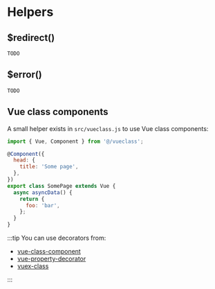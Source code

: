 # Helpers

## $redirect()

`TODO`

## $error()

`TODO`

## Vue class components

A small helper exists in `src/vueclass.js` to use Vue class components:

```js
import { Vue, Component } from '@/vueclass';

@Component({
  head: {
    title: 'Some page',
  },
})
export class SomePage extends Vue {
  async asyncData() {
    return {
      foo: 'bar',
    };
  }
}
```

:::tip
You can use decorators from:

- [vue-class-component](https://github.com/vuejs/vue-class-component)
- [vue-property-decorator](https://github.com/kaorun343/vue-property-decorator)
- [vuex-class](https://github.com/ktsn/vuex-class)

:::
